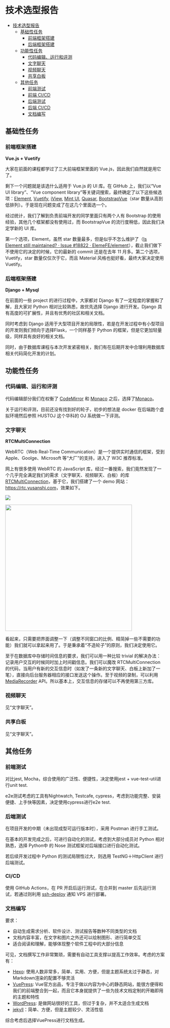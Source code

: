 # 技术选型报告

<!-- TOC -->

- [技术选型报告](#技术选型报告)
    - [基础性任务](#基础性任务)
        - [前端框架搭建](#前端框架搭建)
        - [后端框架搭建](#后端框架搭建)
    - [功能性任务](#功能性任务)
        - [代码编辑、运行和评测](#代码编辑运行和评测)
        - [文字聊天](#文字聊天)
        - [视频聊天](#视频聊天)
        - [共享白板](#共享白板)
    - [其他任务](#其他任务)
        - [前端测试](#前端测试)
        - [前端 CI/CD](#前端-cicd)
        - [后端测试](#后端测试)
        - [后端 CI/CD](#后端-cicd)
        - [文档编写](#文档编写)

<!-- /TOC -->

## 基础性任务
### 前端框架搭建

**Vue.js + Vuetify**

大家在前面的课程都学过了三大前端框架里面的 Vue.js，因此我们自然就是用它了。

剩下一个问题就是该选什么适用于 Vue.js 的 UI 库。在 GitHub 上，我们以“Vue UI library”、“Vue component library”等关键词搜索，最终确定了以下这些候选项：[Element](https://github.com/ElemeFE/element), [Vuetify](https://github.com/vuetifyjs/vuetify), [iView](https://github.com/iview/iview), [Mint UI](https://github.com/ElemeFE/mint-ui/), [Quasar](https://github.com/quasarframework/quasar), [BootstrapVue](https://github.com/bootstrap-vue/bootstrap-vue)（star 数量从高到低排列）。于是现在问题变成了在这几个里面选一个。

经过统计，我们了解到负责前端开发的同学里面只有两个人有 Bootstrap 的使用经验，其他几个框架都没有使用过，而 BootstrapVue 的流行度稍低，因此我们决定学新的 UI 库。

第一个选项，Element，虽然 star 数量最多，但是似乎不怎么维护了（[Is Element still maintained? · Issue #18822 · ElemeFE/element](https://github.com/ElemeFE/element/issues/18822)），截止我们做下不使用它的决定的时候，它的最新的 commit 还是在去年 11 月多。第二个选项，Vuetify，star 数量仅仅次于它，而且 Material 风格也挺好看，最终大家决定使用 Vuetify。

### 后端框架搭建

**Django + Mysql**

在前面的一些 project 的进行过程中，大家都对 Django 有了一定程度的掌握和了解，且大家对 Python 相对比较熟悉，故优先选择 Django 进行开发。Django 具有高度的可扩展性，并且有优秀的社区和相关文档。

同时考虑到 Django 适用于大型项目开发的局限性，若是在开发过程中有小型项目的开发则我们倾向于选择Flask，一个同样基于 Python 的框架，但是它更加轻量级，同样具有良好的相关文档。

同时，由于数据库课程与本次开发紧密相关，我们有在后期开发中合理利用数据库相关代码简化开发的计划。
## 功能性任务

### 代码编辑、运行和评测

代码编辑部分我们在权衡了 [CodeMirror](https://github.com/codemirror/CodeMirror) 和 [Monaco](https://github.com/microsoft/monaco-editor) 之后，选择了[Monaco](https://github.com/microsoft/monaco-editor)。

关于运行和评测，目前还没有找到好的轮子，初步的想法是 docker 在后端跑个虚拟环境然后参照 HUSTOJ 这个华科的 OJ 系统做一下评测。

### 文字聊天

**RTCMultiConnection**

WebRTC（Web Real-Time Communication）是一个提供实时通信的框架，受到 Apple、Goolge、Microsoft 等“大厂”的支持，进入了 W3C 推荐标准。

网上有很多使用 WebRTC 的 JavaScript 库，经过一番搜索，我们竟然发现了一个几乎完全满足我们的需求（文字聊天、视频聊天、白板）的库 [RTCMultiConnection](https://github.com/muaz-khan/RTCMultiConnection)，基于它，我们搭建了一个 demo 网站：<https://rtc.yusanshi.com>，效果如下。

![](https://img.yusanshi.com/upload/20200423165012476405.png)

<img src="https://img.yusanshi.com/upload/20200423165020183173.png" width="400">

看起来，只需要把界面调整一下（调整不同窗口的比例、精简掉一些不需要的功能）我们就可以拿起来用了。于是秉承着“不造轮子”的原则，我们决定使用它。

至于在数据库中存储时间信息的要求，我们可以用一种比较 trivial 的解决办法：记录用户交互的时候同时加上时间戳信息。我们可以魔改 RTCMultiConnection 的代码，当用户有新的交互信息时（如发了一条新的文字聊天、白板上新加了一笔），直接向后台服务器相应的接口发送这个操作。至于视频的录制，可以利用 [MediaRecorder](https://developer.mozilla.org/en-US/docs/Web/API/MediaRecorder) API。所以基本上，交互信息的存储可以不再使用第三方库。

### 视频聊天

见“文字聊天”。

### 共享白板

见“文字聊天”。


## 其他任务

### 前端测试

对比jest, Mocha，综合使用的广泛性、便捷性，决定使用jest + vue-test-util进行unit test.

e2e测试考虑的工具有Nightwatch, Testcafe, cypress，考虑到功能完整、安装便捷、上手快等因素，决定使用cypress进行e2e test.

### 后端测试

在项目开发的中期（未出现成型可运行版本时），采用 Postman 进行手工测试。

在基本的开发完成之后，可进行自动化的测试，考虑到大部分成员对 Python 相对熟悉，选择 Python中 的 Nose 测试框架对后端接口进行自动化测试。

若后续开发过程中 Python 的测试局限性过大，则选用 TestNG＋HttpClient 进行后端测试。
### CI/CD

使用 GitHub Actions，在 PR 开启后运行测试，在合并到 master 后先运行测试，若通过则利用 [ssh-deploy] 通知 VPS 进行部署。

[ssh-deploy]: https://github.com/easingthemes/ssh-deploy

### 文档编写

要求：

- 自动生成需求分析、软件设计、测试报告等数种不同类型的文档
- 文档内容丰富，在文字和图片之外还可以绘制图形、进行简单交互
- 适合阅读和理解，能够体现整个软件工程中的大部分信息

可见，文档撰写工作非常繁琐，需要有自动工具支撑以提高工作效率。考虑的方案有：

- [Hexo](https://hexo.io/): 使用人数非常多，简单、实用、方便，但是主题系统太过于静态，对Markdown渲染的配置不够灵活
- [VuePress](https://www.vuepress.cn/): Vue官方出品，专注于做以内容为中心的静态网站，能很方便得和我们的前端整合到一起，而且它本身就提供了一些为技术文档定制的开箱即用的主题和特性
- [WordPress](https://wordpress.com/): 是做网站很好的工具，但过于复杂，并不太适合生成文档
- [jekyll](http://jekyllcn.com/)：简单、方便，但是主题较少、灵活性低

综合考虑后选择VuePress进行文档生成。



